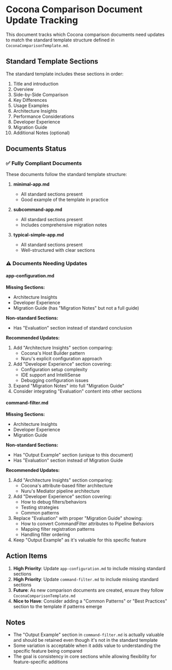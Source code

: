 # Cocona Comparison Document Update Tracking

This document tracks which Cocona comparison documents need updates to match the standard template structure defined in `CoconaComparisonTemplate.md`.

## Standard Template Sections

The standard template includes these sections in order:
1. Title and introduction
2. Overview
3. Side-by-Side Comparison
4. Key Differences
5. Usage Examples
6. Architecture Insights
7. Performance Considerations
8. Developer Experience
9. Migration Guide
10. Additional Notes (optional)

## Documents Status

### ✅ Fully Compliant Documents

These documents follow the standard template structure:

1. **minimal-app.md**
   - All standard sections present
   - Good example of the template in practice

2. **subcommand-app.md**
   - All standard sections present
   - Includes comprehensive migration notes

3. **typical-simple-app.md**
   - All standard sections present
   - Well-structured with clear sections

### ⚠️ Documents Needing Updates

#### app-configuration.md

**Missing Sections:**
- Architecture Insights
- Developer Experience
- Migration Guide (has "Migration Notes" but not a full guide)

**Non-standard Sections:**
- Has "Evaluation" section instead of standard conclusion

**Recommended Updates:**
1. Add "Architecture Insights" section comparing:
   - Cocona's Host Builder pattern
   - Nuru's explicit configuration approach
2. Add "Developer Experience" section covering:
   - Configuration setup complexity
   - IDE support and IntelliSense
   - Debugging configuration issues
3. Expand "Migration Notes" into full "Migration Guide"
4. Consider integrating "Evaluation" content into other sections

#### command-filter.md

**Missing Sections:**
- Architecture Insights
- Developer Experience  
- Migration Guide

**Non-standard Sections:**
- Has "Output Example" section (unique to this document)
- Has "Evaluation" section instead of Migration Guide

**Recommended Updates:**
1. Add "Architecture Insights" section comparing:
   - Cocona's attribute-based filter architecture
   - Nuru's Mediator pipeline architecture
2. Add "Developer Experience" section covering:
   - How to debug filters/behaviors
   - Testing strategies
   - Common patterns
3. Replace "Evaluation" with proper "Migration Guide" showing:
   - How to convert CommandFilter attributes to Pipeline Behaviors
   - Mapping filter registration patterns
   - Handling filter ordering
4. Keep "Output Example" as it's valuable for this specific feature

## Action Items

1. **High Priority**: Update `app-configuration.md` to include missing standard sections
2. **High Priority**: Update `command-filter.md` to include missing standard sections
3. **Future**: As new comparison documents are created, ensure they follow `CoconaComparisonTemplate.md`
4. **Nice to Have**: Consider adding a "Common Patterns" or "Best Practices" section to the template if patterns emerge

## Notes

- The "Output Example" section in `command-filter.md` is actually valuable and should be retained even though it's not in the standard template
- Some variation is acceptable when it adds value to understanding the specific feature being compared
- The goal is consistency in core sections while allowing flexibility for feature-specific additions